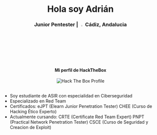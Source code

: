 <div align="center">
  <h1> Hola soy Adrián </h1>
</div>

<div align="center">
<h3> Junior Pentester | <img width="3%" src="https://user-images.githubusercontent.com/37249043/124646244-b0f05a80-de94-11eb-9779-9bbb3b0711fe.png"</p> Cádiz, Andalucia </h3> 
    <h4>Mi perfil de HackTheBox</h4>
  <a title="Hack The Box Profile" href="https://app.hackthebox.eu/profile/497437">
  </a>
<img src="http://www.hackthebox.eu/badge/image/497437" alt="Hack The Box Profile"></img>
</div>
</br>

-  Soy estudiante de ASIR con especialidad en Ciberseguridad
-  Especializado en Red Team
-  Certificados: 
   eJPT (Elearn Junior Penetration Tester) 
   CHEE (Curso de Hacking Ético Experto)
- Actualmente cursando:
  CRTE (Certificate Red Team Expert)
  PNPT (Practical Network Penetration Tester)
  CSCE (Curso de Seguridad y Creacion de Exploit)
